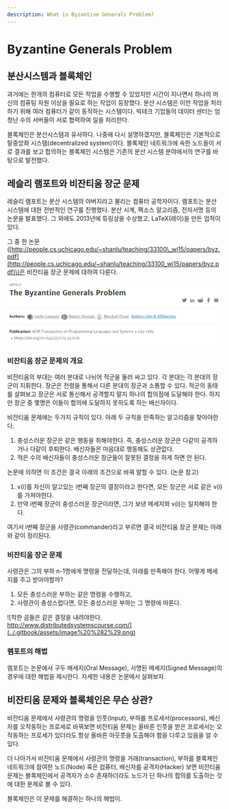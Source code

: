 ```yaml
---
description: What is Byzantine Generals Problem?
---
```


# Byzantine Generals Problem

## 분산시스템과 블록체인

과거에는 한개의 컴퓨터로 모든 작업을 수행할 수 있었지만 시간이 지나면서 하나의 머신의 컴퓨팅 자원 이상을 필요로 하는 작업이 등장했다. 분산 시스템은 이런 작업을 처리하기 위해 여러 컴퓨터가 같이 동작하는 시스템이다. 빅테크 기업들의 데이터 센터는 엄청난 수의 서버들이 서로 협력하여 일을 처리한다.

블록체인은 분산시스템과 유사하다. 나중에 다시 설명하겠지만, 블록체인은 기본적으로 탈중앙화 시스템\(decentralized system\)이다. 블록체인 네트워크에 속한 노드들이 서로 결과를 보고 합의하는 블록체인 시스템은 기존의 분산 시스템 분야에서의 연구를 바탕으로 발전했다.

## 레슬리 램포트와 비잔티움 장군 문제

레슬리 램포트는 분산 시스템의 아버지라고 불리는 컴퓨터 공학자이다. 램포트는 분산 시스템에 대한 전반적인 연구를 진행했다. 분산 시계, 팩소스 알고리즘, 전자서명 등의 논문을 발표했다. 그 외에도 2013년에 튜링상을 수상했고, LaTeX\(레이\)을 만든 업적이 있다.

그 중 한 논문\([http://people.cs.uchicago.edu/~shanlu/teaching/33100\_wi15/papers/byz.pdf](http://people.cs.uchicago.edu/~shanlu/teaching/33100_wi15/papers/byz.pdf)\)은 비잔티움 장군 문제에 대하여 다룬다.

![Byzantine Generals Problem by Lamport](../.gitbook/assets/image.png)

### 비잔티움 장군 문제의 개요

비잔티움의 부대는 여러 분대로 나뉘어 적군을 둘러 싸고 있다. 각 분대는 각 분대의 장군이 지휘한다. 장군은 전령을 통해서 다른 분대의 장군과 소통할 수 있다. 적군의 동태를 살펴보고 장군은 서로 통신해서 공격할지 말지 하나의 합의점에 도달해야 한다. 하지만 장군 중 몇명은 이들이 합의에 도달하지 못하도록 하는 배신자이다.

비잔티움 문제에는 두가지 규칙이 있다. 아래 두 규칙을 만족하는 알고리즘을 찾아야한다.

1. 충성스러운 장군은 같은 행동을 취해야한다. 즉, 충성스러운 장군은 다같이 공격하거나 다같이 후퇴한다. 배신자들은 마음대로 행동해도 상관없다.
2. 적은 수의 배신자들이 충성스러운 장군들이 잘못된 결정을 하게 하면 안 된다.

논문에 의하면 이 조건은 결국 아래의 조건으로 바꿔 말할 수 있다. \(논문 참고\)

1. v\(i\)를 자신이 알고있는 i번째 장군의 결정이라고 한다면, 모든 장군은 서로 같은 v\(i\)를 가져야한다.
2. 만약 i번째 장군이 충성스러운 장군이라면, 그가 보낸 메세지와 v\(i\)는 일치해야 한다.

여기서 i번째 장군을 사령관\(commander\)라고 부르면 결국 비잔티움 장군 문제는 아래와 같이 정리된다.

### 비잔티움 장군 문제

사령관은 그의 부하 n-1명에게 명령을 전달하는데, 아래를 만족해야 한다. 어떻게 메세지를 주고 받아야할까?

1. 모든 충성스러운 부하는 같은 명령을 수행하고,
2. 사령관이 충성스럽다면, 모든 충성스러운 부하는 그 명령에 따른다.

![&#xCC29;&#xD55C; &#xACF0;&#xB4E4;&#xC740; &#xAC19;&#xC740; &#xACB0;&#xC815;&#xC744; &#xB0B4;&#xB824;&#xC57C;&#xD55C;&#xB2E4;. http://www.distributedsystemscourse.com/](../.gitbook/assets/image%20%282%29.png)

### 렘포트의 해법

렘포트는 논문에서 구두 메세지\(Oral Message\), 서명된 메세지\(Signed Message\)의 경우에 대한 해법을 제시한다. 자세한 내용은 논문에서 살펴보자.

## 비잔티움 문제와 블록체인은 무슨 상관? 

비잔티움 문제에서 사령관의 명령을 인풋\(Input\), 부하를 프로세서\(processors\), 배신자를 오작동하는 프로세로 바꿔보면 비잔티움 문제는 올바른 인풋을 받은 프로세서는 오작동하는 프로세가 있더라도 항상 올바른 아웃풋을 도출해야 함을 다루고 있음을 알 수 있다.

더 나아가서 비잔티움 문제에서 사령관의 명령을 거래\(transaction\), 부하를 블록체인 네트워크에 참여한 노드\(Node\) 혹은 컴퓨터, 배신자를 공격자\(Hacker\) 보면 비잔티움 문제는 블록체인에서 공격자가 소수 존재하더라도 노드가 단 하나의 합의를 도출하는 것에 대한 문제로 볼 수 있다. 

블록체인은 이 문제를 해결하는 하나의 해법이.

